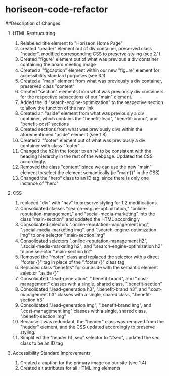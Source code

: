 # horiseon-code-refactor

##Description of Changes

1. HTML Restrucutring
    1. Relabeled title element to "Horiseon Home Page"
    2. created "header" element out of div container, preserved class "header", modified corresponding CSS to preserve styling (see 2.1)
    3. Created "figure" element out of what was previous a div container containing the board meeting image
    4. Created a "figcaption" element within our new "figure" element for accessibility standard purposes (see 3.1)
    5. Created a "main" element from what was previously a div container, preserved class "content"
    6. Created "section" elements from what was previously div containers for the respective subsections of our "main" element.
    7. Added the id "search-engine-optimization" to the respective section to allow the function of the nav link
    8. Created an "aside" element from what was previously a div container, which contains the "benefit-lead", "benefit-brand", and "benefit-cost" sections
    9. Created sections from what was previously divs within the aforementioned "aside" element (see 1.8)
    10. Created a "footer" element out of what was previously a div container with class "footer"
    11. Changed the h2 in the footer to an h4 to be consistent with the heading hierarchy in the rest of the webpage. Updated the CSS accordingly.
    12. Removed the class "content" since we can use the new "main" element to select the element semantically (ie "main{}" in the CSS)
    13. Changed the "hero" class to an ID tag, since there is only one instance of "hero"
    


2. CSS
    1. replaced "div" with "nav" to preserve styling for 1.2 modifications.
    2. Consolidated classes "search-engine-optimization," "online-reputation-management," and "social-media-marketing" into the class "main-section", and updated the HTML accordingly
    3. Consolidated selectors ".online-reputation-management img", ".social-media-marketing img", and ".search-engine-optimization img" to one selector ".main-section img"
    4. Consolidated selectors ".online-reputation-management h2", ".social-media-marketing h2", and ".search-engine-optimization h2" to one selector ".main-section h2"
    5. Removed the "footer" class and replaced the selector with a direct "footer {}" tag in place of the ".footer {}" class tag
    6. Replaced class "benefits" for our aside with the semantic element selector "aside {}"
    7. Consolidated ".lead-generation", ".benefit-brand", and ".cost-management" classes with a single, shared class, ".benefit-section"
    8. Consolidated ".lead-generation h3", ".benefit-brand h3", and ".cost-management h3" classes with a single, shared class, ".benefit-section h3"
    9. Consolidated ".lead-generation img", ".benefit-brand img", and ".cost-management img" classes with a single, shared class, ".benefit-section img"
    10. Because it was redundant, the "header" class was removed from the "header" element, and the CSS updated accordingly to preserve styling.
    11. Simplified the "header h1 .seo" selector to "#seo", updated the seo class to be an ID tag




3. Accessibility Standard Improvements
    1. Created a caption for the primary image on our site (see 1.4)
    2. Created alt attributes for all HTML img elements

